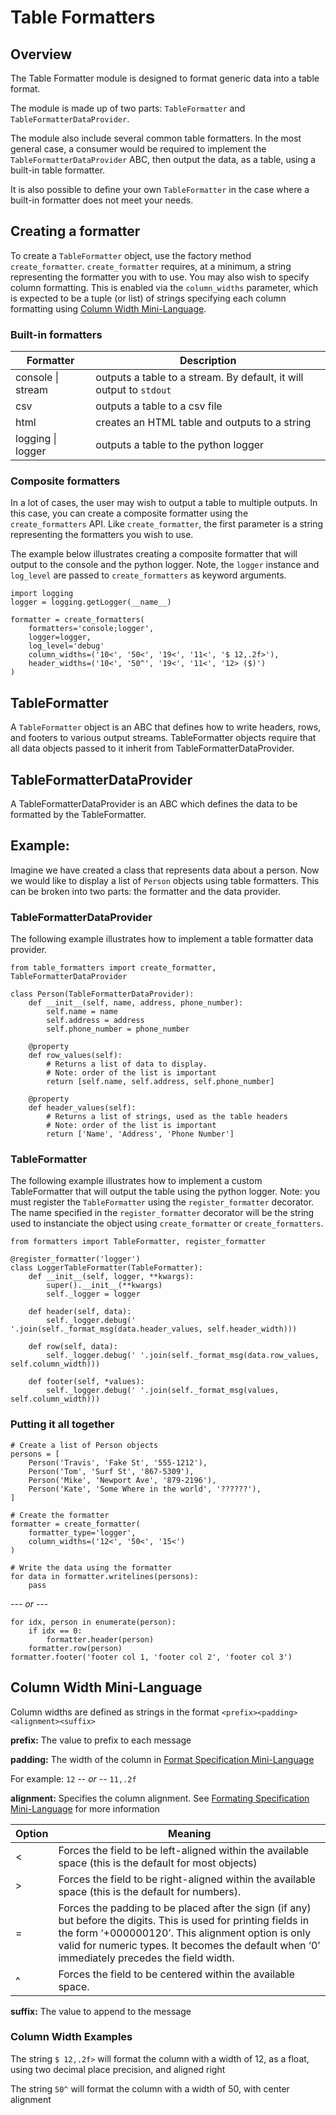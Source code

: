 Table Formatters
===

## Overview
The Table Formatter module is designed to format generic data into a table format.

The module is made up of two parts: `TableFormatter` and `TableFormatterDataProvider`.

The module also include several common table formatters.  In the most general case, a consumer would be required to implement the `TableFormatterDataProvider` ABC, then output the data, as a table, using a built-in table formatter.

It is also possible to define your own `TableFormatter` in the case where a built-in formatter does not meet your needs.

## Creating a formatter
To create a `TableFormatter` object, use the factory method `create_formatter`.  `create_formatter` requires, at a minimum, a string representing the formatter you with to use.  You may also wish to specify column formatting.  This is enabled via the `column_widths` parameter, which is expected to be a tuple (or list) of strings specifying each column formatting using [Column Width Mini-Language](#Column-Width-Mini-Language).

### Built-in formatters

| Formatter | Description |
| ---- | ----------- |
| console \| stream | outputs a table to a stream.  By default, it will output to `stdout`|
| csv | outputs a table to a csv file |
| html | creates an HTML table and outputs to a string |
| logging \| logger | outputs a table to the python logger |

### Composite formatters
In a lot of cases, the user may wish to output a table to multiple outputs.  In this case, you can create a composite formatter using the `create_formatters` API.  Like `create_formatter`, the first parameter is a string representing the formatters you wish to use.

The example below illustrates creating a composite formatter that will output to the console and the python logger.  Note, the `logger` instance and `log_level` are passed to `create_formatters` as keyword arguments.

```
import logging
logger = logging.getLogger(__name__)

formatter = create_formatters(
    formatters='console;logger',
    logger=logger,
    log_level='debug'
    column_widths=('10<', '50<', '19<', '11<', '$ 12,.2f>'),
    header_widths=('10<', '50^', '19<', '11<', '12> ($)')
)
```

## TableFormatter
A `TableFormatter` object is an ABC that defines how to write headers, rows, and footers to various output streams.  TableFormatter objects require that all data objects passed to it inherit from TableFormatterDataProvider.

## TableFormatterDataProvider
A TableFormatterDataProvider is an ABC which defines the data to be formatted by the TableFormatter.

## Example:
Imagine we have created a class that represents data about a person.  Now we would like to display a list of `Person` objects using table formatters.  This can be broken into two parts: the formatter and the data provider.

### TableFormatterDataProvider
The following example illustrates how to implement a table formatter data provider.

```
from table_formatters import create_formatter, TableFormatterDataProvider

class Person(TableFormatterDataProvider):
    def __init__(self, name, address, phone_number):
        self.name = name
        self.address = address
        self.phone_number = phone_number

    @property
    def row_values(self):
        # Returns a list of data to display.
        # Note: order of the list is important
        return [self.name, self.address, self.phone_number]

    @property
    def header_values(self):
        # Returns a list of strings, used as the table headers
        # Note: order of the list is important
        return ['Name', 'Address', 'Phone Number']
```

### TableFormatter
The following example illustrates  how to implement a custom TableFormatter that will output the table using the python logger.  Note: you must register the `TableFormatter` using the `register_formatter` decorator.  The name specified in the `register_formatter` decorator will be the string used to instanciate the object using `create_formatter` or `create_formatters`.

```
from formatters import TableFormatter, register_formatter

@register_formatter('logger')
class LoggerTableFormatter(TableFormatter):
    def __init__(self, logger, **kwargs):
        super().__init__(**kwargs)
        self._logger = logger

    def header(self, data):
        self._logger.debug(' '.join(self._format_msg(data.header_values, self.header_width)))

    def row(self, data):
        self._logger.debug(' '.join(self._format_msg(data.row_values, self.column_width)))

    def footer(self, *values):
        self._logger.debug(' '.join(self._format_msg(values, self.column_width)))
```

### Putting it all together
```
# Create a list of Person objects
persons = [
    Person('Travis', 'Fake St', '555-1212'),
    Person('Tom', 'Surf St', '867-5309'),
    Person('Mike', 'Newport Ave', '879-2196'),
    Person('Kate', 'Some Where in the world', '??????'),
]

# Create the formatter
formatter = create_formatter(
    formatter_type='logger',
    column_widths=('12<', '50<', '15<')
)

# Write the data using the formatter
for data in formatter.writelines(persons):
    pass
```
_--- or ---_
```
for idx, person in enumerate(person):
    if idx == 0:
        formatter.header(person)
    formatter.row(person)
formatter.footer('footer col 1, 'footer col 2', 'footer col 3')
```

## Column Width Mini-Language
Column widths are defined as strings in the format
    `<prefix><padding><alignment><suffix>`

__prefix:__ The value to prefix to each message

__padding:__ The width of the column in [Format Specification Mini-Language](https://docs.python.org/3/library/string.html#formatspec)

For example: `12` _-- or --_ `11,.2f`
        
__alignment:__ Specifies the column alignment.  See [Formating Specification Mini-Language](https://docs.python.org/3/library/string.html#formatspec) for more information

| Option | Meaning |
| ------ |---------|
| < | Forces the field to be left-aligned within the available space (this is the default for most objects) |
| > | Forces the field to be right-aligned within the available space (this is the default for numbers). |
| = | Forces the padding to be placed after the sign (if any) but before the digits. This is used for printing fields in the form ‘+000000120’. This alignment option is only valid for numeric types. It becomes the default when ‘0’ immediately precedes the field width. |
| ^ | Forces the field to be centered within the available space. |

__suffix:__ The value to append to the message

### Column Width Examples
The string `$ 12,.2f>` will format the column with a width of 12, as a float, using two decimal place precision, and aligned right

The string `50^` will format the column with a width of 50, with center alignment
